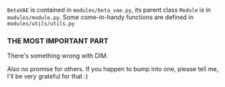 `BetaVAE` is contained in `modules/beta_vae.py`, its parent class `Module` is in `modules/module.py`. Some come-in-handy functions are defined in `modules/utils/utils.py` 



### THE MOST IMPORTANT PART	

There's something wrong with DIM.

Also no promise for others. If you happen to bump into one, please tell me, I'll be very grateful for that :)